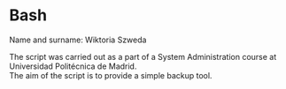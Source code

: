# Bash

Name and surname: Wiktoria Szweda  

The script was carried out as a part of a System Administration course at Universidad Politécnica de Madrid.  
The aim of the script is to provide a simple backup tool.

